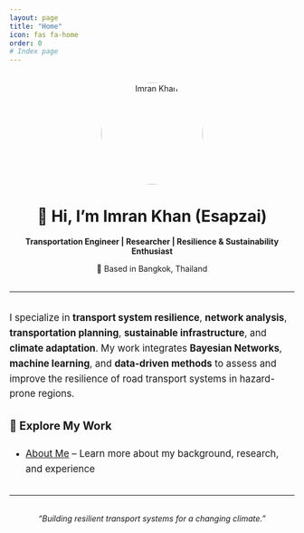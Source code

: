```yaml
---
layout: page
title: "Home"
icon: fas fa-home
order: 0
# Index page
---
```


<div style="text-align:center; margin-top:2rem;">
  <img src="/assets/avatar2.png" alt="Imran Khan" width="180" height="180" style="border-radius:50%;">
  <h1>👋 Hi, I’m Imran Khan (Esapzai)</h1>
  <p><strong>Transportation Engineer | Researcher | Resilience & Sustainability Enthusiast</strong></p>
  <p>📍 Based in Bangkok, Thailand</p>
</div>

<hr style="margin:2rem 0;">

<div style="max-width:700px; margin:auto; font-size:1.05rem; line-height:1.6;">
  <p>
    I specialize in <strong>transport system resilience</strong>, <strong>network analysis</strong>, <strong>transportation planning</strong>,
    <strong>sustainable infrastructure</strong>, and <strong>climate adaptation</strong>. My work integrates <strong>Bayesian Networks</strong>, 
    <strong>machine learning</strong>, and <strong>data-driven methods</strong> to assess and improve the resilience of road transport systems in hazard-prone regions.
  </p>

  <h3>🔗 Explore My Work</h3>
  <ul>
    <li><a href="/about">About Me</a> – Learn more about my background, research, and experience</li>
  </ul>
</div>

<hr style="margin:2rem 0;">

<div style="text-align:center; font-style:italic; margin-bottom:2rem;">
  “Building resilient transport systems for a changing climate.”
</div>
